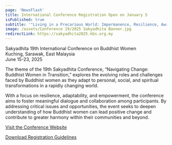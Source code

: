 ```yaml
---
page: 'NewsFlash'
title: International Conference Registration Open on January 5
isPublished: true
subtitle: '"Living in a Precarious World: Impermanence, Resilience, Awakening"'
image: /assets/Conference 19/2025 Sakyadhita Banner.jpg
redirectLink: https://sakyadhita2025.kbs.org.my
---
```


Sakyadhita 19th International Conference on Buddhist Women  
Kuching, Sarawak, East Malaysia  
June 15-23, 2025

The theme of the 19th Sakyadhita Conference, “Navigating Change: Buddhist Women in Transition,” explores the evolving roles and challenges faced by Buddhist women as they adapt to personal, social, and spiritual transformations in a rapidly changing world.

With a focus on resilience, adaptability, and empowerment, the conference aims to foster meaningful dialogue and collaboration among participants. By addressing critical issues and opportunities, the event seeks to deepen understanding of how Buddhist women can lead positive change and contribute to greater harmony within their communities and beyond.

[Visit the Conference Website](https://sakyadhita2025.kbs.org.my)

[Download Registration Guidelines](https://bnza9babb.cc.rs6.net/tn.jsp?f=0012952aqLYDXFI1gQRwr_LuXG8Qx3YyA1Xt7vIA6y1v_7nUCXRB3x_9ni_lDTAw6M7uHviJjbz2XxxPd4Y9hzDwm5YWgm1iGFYdXdxRv47EhBrPRwgnPEUBcT_PU0iJZAkO5r60e2qO8nhOGUWcaS5qVvQ-ORAywrOyzHz0sNGjbDUSmZp7C6FKZRK4Y3F7MDIKSnsngXlMJqhb_-vSivc_bluOu10EHbX-h2zJWBLZ7r1VPNO35ODA1GkTi-zQJKR&c=3q5xMF2smzkWLBCtY1cOQOYpyNqZyOBtQTLsUEduAo-z2s9aRJan2Q==&ch=8PZhD-vmBXzo7XhQaOTCh3xNWkxnXFxStJzq3hxbDrsoaBsm0Cmg_w==)

